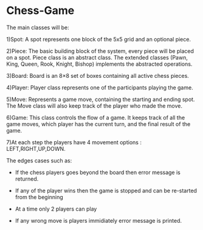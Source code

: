 # Chess-Game

The main classes will be:

1)Spot: A spot represents one block of the 5x5 grid and an optional piece.

2)Piece: The basic building block of the system, every piece will be placed on a spot. Piece class is an abstract class. The extended classes (Pawn, King, Queen, Rook, Knight, Bishop) implements the abstracted operations.

3)Board: Board is an 8×8 set of boxes containing all active chess pieces.

4)Player: Player class represents one of the participants playing the game.

5)Move: Represents a game move, containing the starting and ending spot. The Move class will also keep track of the player who made the move.

6)Game: This class controls the flow of a game. It keeps track of all the game moves, which player has the current turn, and the final result of the game.

7)At each step the players have 4 movement options : LEFT,RIGHT,UP,DOWN.


The edges cases such as:

- If the chess players goes beyond the board then error message is returned.

- If any of the player wins then the game is stopped and can be re-started from the beginning

- At a time only 2 players can play

- If any wrong move is players immidiately error message is printed.

